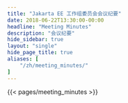 ```yaml
---
title: "Jakarta EE 工作组委员会会议纪要"
date: 2018-06-22T13:30:00-00:00
headline: "Meeting Minutes"
description: "会议纪要"
hide_sidebar: true
layout: "single"
hide_page_title: true
aliases: [
    "/zh/meeting_minutes/"
]
---
```


{{< pages/meeting_minutes >}}
